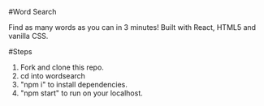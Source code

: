 #Word Search

Find as many words as you can in 3 minutes! Built with React, HTML5 and vanilla CSS.

#Steps

1. Fork and clone this repo.
2. cd into wordsearch
3. "npm i" to install dependencies.
4. "npm start" to run on your localhost.
